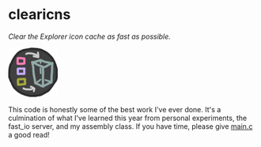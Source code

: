 # clearicns

*Clear the Explorer icon cache as fast as possible.*

<img src="misc/icon.png" width="100px"/>

This code is honestly some of the best work I've ever done. It's a culmination
of what I've learned this year from personal experiments, the fast_io server,
and my assembly class. If you have time, please give [main.c](src/main.c) a good
read!
